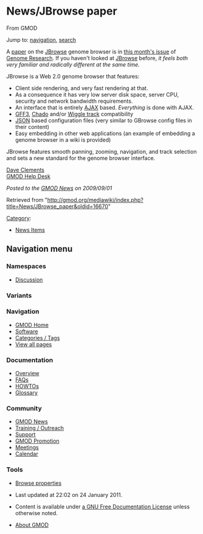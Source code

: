 









<span id="top"></span>







# <span dir="auto">News/JBrowse paper</span>





From GMOD









Jump to: [navigation](#mw-navigation), [search](#p-search)





A <a href="http://genome.cshlp.org/content/19/9/1630.full"
class="external text" rel="nofollow">paper</a> on the
[JBrowse](../JBrowse.1 "JBrowse") genome browser is in
<a href="http://genome.cshlp.org/content/19/9" class="external text"
rel="nofollow">this month's issue</a> of
<a href="http://genome.cshlp.org/" class="external text"
rel="nofollow">Genome Research</a>. If you haven't looked at
[JBrowse](../JBrowse.1 "JBrowse") before, *it feels both very familiar
and radically different at the same time.*

JBrowse is a Web 2.0 genome browser that features:

- Client side rendering, and very fast rendering at that.
- As a consequence it has very low server disk space, server CPU,
  security and network bandwidth requirements.
- An interface that is entirely [AJAX](../Glossary#AJAX "Glossary")
  based. *Everything* is done with AJAX.
- [GFF3](../GFF3 "GFF3"),
  <a href="../Chado" class="mw-redirect" title="Chado">Chado</a> and/or
  <a href="https://cgwb.nci.nih.gov/goldenPath/help/wiggle.html"
  class="external text" rel="nofollow">Wiggle track</a> compatibility
- [JSON](../Glossary#JSON "Glossary") based configuration files (very
  similar to GBrowse config files in their content)
- Easy embedding in other web applications (an example of embedding a
  genome browser in a wiki is provided)

JBrowse features smooth panning, zooming, navigation, and track
selection and sets a new standard for the genome browser interface.

[Dave Clements](../User%3AClements "User%3AClements")  
[GMOD Help Desk](../GMOD_Help_Desk "GMOD Help Desk")

  



*Posted to the [GMOD News](../GMOD_News "GMOD News") on 2009/09/01*







Retrieved from
"<http://gmod.org/mediawiki/index.php?title=News/JBrowse_paper&oldid=16670>"







[Category](../Special%3ACategories "Special%3ACategories"):

- [News Items](../Category%3ANews_Items "Category%3ANews Items")















## Navigation menu









### Namespaces


- <span id="ca-talk"><a
  href="http://gmod.org/mediawiki/index.php?title=Talk:News/JBrowse_paper&amp;action=edit&amp;redlink=1"
  accesskey="t"
  title="Discussion about the content page [t]">Discussion</a></span>





### 

### Variants[](#)























<a href="../Main_Page"
style="background-image: url(../../images/GMOD-cogs.png);"
title="Visit the main page"></a>





### Navigation



- <span id="n-GMOD-Home">[GMOD Home](../Main_Page)</span>
- <span id="n-Software">[Software](../GMOD_Components)</span>
- <span id="n-Categories-.2F-Tags">[Categories /
  Tags](../Categories)</span>
- <span id="n-View-all-pages">[View all
  pages](../Special:AllPages)</span>







### Documentation



- <span id="n-Overview">[Overview](../Overview)</span>
- <span id="n-FAQs">[FAQs](../Category%3AFAQ)</span>
- <span id="n-HOWTOs">[HOWTOs](../Category%3AHOWTO)</span>
- <span id="n-Glossary">[Glossary](../Glossary)</span>







### Community



- <span id="n-GMOD-News">[GMOD News](../GMOD_News)</span>
- <span id="n-Training-.2F-Outreach">[Training /
  Outreach](../Training_and_Outreach)</span>
- <span id="n-Support">[Support](../Support)</span>
- <span id="n-GMOD-Promotion">[GMOD Promotion](../GMOD_Promotion)</span>
- <span id="n-Meetings">[Meetings](../Meetings)</span>
- <span id="n-Calendar">[Calendar](../Calendar)</span>







### Tools




- <span id="t-smwbrowselink"><a href="../Special%3ABrowse/News-2FJBrowse_paper" rel="smw-browse">Browse
  properties</a></span>












- <span id="footer-info-lastmod">Last updated at 22:02 on 24 January
  2011.</span>
<!-- - <span id="footer-info-viewcount">5,581 page views.</span> -->
- <span id="footer-info-copyright">Content is available under
  <a href="http://www.gnu.org/licenses/fdl-1.3.html" class="external"
  rel="nofollow">a GNU Free Documentation License</a> unless otherwise
  noted.</span>

<!-- -->

- <span id="footer-places-about">[About
  GMOD](../GMOD%3AAbout "GMOD%3AAbout")</span>

<!-- -->







